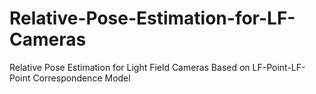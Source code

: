 # Relative-Pose-Estimation-for-LF-Cameras
Relative Pose Estimation for Light Field Cameras Based on LF-Point-LF-Point Correspondence Model
